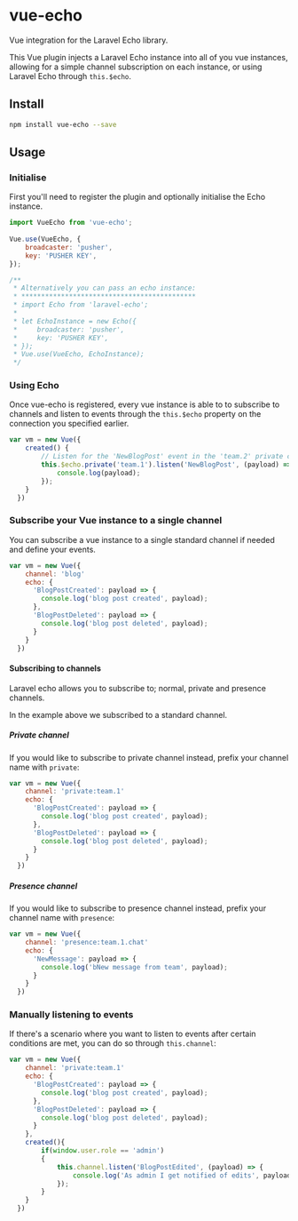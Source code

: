 # vue-echo
Vue integration for the Laravel Echo library.

This Vue plugin injects a Laravel Echo instance into all of you vue instances, allowing for a simple channel subscription on each instance, or using Laravel Echo through `this.$echo`.

## Install

``` bash
npm install vue-echo --save
```
  
## Usage

### Initialise
First you'll need to register the plugin and optionally initialise the Echo instance.

``` js
import VueEcho from 'vue-echo';
  
Vue.use(VueEcho, {
    broadcaster: 'pusher',
    key: 'PUSHER KEY',
});

/**
 * Alternatively you can pass an echo instance:
 * ********************************************
 * import Echo from 'laravel-echo';
 * 
 * let EchoInstance = new Echo({
 *     broadcaster: 'pusher',  
 *     key: 'PUSHER KEY',
 * });
 * Vue.use(VueEcho, EchoInstance);
 */
  ```

### Using Echo
Once vue-echo is registered, every vue instance is able to to subscribe to channels and listen to events through the `this.$echo` property on the connection you specified earlier.

```js
var vm = new Vue({
    created() {
        // Listen for the 'NewBlogPost' event in the 'team.2' private channel
        this.$echo.private('team.1').listen('NewBlogPost', (payload) => {
            console.log(payload);
        });
    }
  })
```

### Subscribe your Vue instance to a single channel
You can subscribe a vue instance to a single standard channel if needed and define your events.

```js
var vm = new Vue({
    channel: 'blog'
    echo: {
      'BlogPostCreated': payload => {
        console.log('blog post created', payload);
      },
      'BlogPostDeleted': payload => {
        console.log('blog post deleted', payload);
      }
    }
  })
```

#### Subscribing to channels

Laravel echo allows you to subscribe to; normal, private and presence channels.

In the example above we subscribed to a standard channel.

##### Private channel
If you would like to subscribe to private channel instead, prefix your channel name with `private`:

```js
var vm = new Vue({
    channel: 'private:team.1'
    echo: {
      'BlogPostCreated': payload => {
        console.log('blog post created', payload);
      },
      'BlogPostDeleted': payload => {
        console.log('blog post deleted', payload);
      }
    }
  })
```

##### Presence channel

If you would like to subscribe to presence channel instead, prefix your channel name with `presence`:

```js
var vm = new Vue({
    channel: 'presence:team.1.chat'
    echo: {
      'NewMessage': payload => {
        console.log('bNew message from team', payload);
      }
    }
  })
```

### Manually listening to events

If there's a scenario where you want to listen to events after certain conditions are met, you can do so through `this.channel`:

```js
var vm = new Vue({
    channel: 'private:team.1'
    echo: {
      'BlogPostCreated': payload => {
        console.log('blog post created', payload);
      },
      'BlogPostDeleted': payload => {
        console.log('blog post deleted', payload);
      }
    },
    created(){
        if(window.user.role == 'admin')
        {
            this.channel.listen('BlogPostEdited', (payload) => {
                console.log('As admin I get notified of edits', payload);
            });
        }
    }
  })
```
